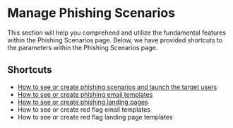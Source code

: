 # Manage Phishing Scenarios

This section will help you comprehend and utilize the fundamental features within the Phishing Scenarios page. Below, we have provided shortcuts to the parameters within the Phishing Scenarios page.

## Shortcuts

* [How to see or create phishing scenarios and launch the target users](phishing-scenarios.md)
* [How to see or create phishing email templates](email-templates.md)
* [How to see or create phishing landing pages](landing-pages.md)
* How to see or create red flag email templates
* How to see or create red flag landing page templates
